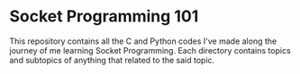 # Socket Programming 101

This repository contains all the C and Python codes I've made along the journey of me learning Socket Programming.
Each directory contains topics and subtopics of anything that related to the said topic.
